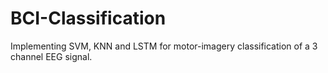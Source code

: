 # BCI-Classification
Implementing SVM, KNN and LSTM for motor-imagery classification of a 3 channel EEG signal.
